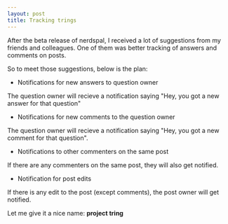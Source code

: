 ```yaml
---
layout: post
title: Tracking trings
---
```


After the beta release of nerdspal, I received a lot of suggestions from my friends and colleagues. One of them was better tracking of answers and comments on posts.

So to meet those suggestions, below is the plan:

 - Notifications for new answers to question owner
 
 The question owner will recieve a notification saying "Hey, you got a new answer for that question"
 
 - Notifications for new comments to the question owner

 The question owner will recieve a notification saying "Hey, you got a new comment for that question".

 - Notifications to other commenters on the same post

 If there are any commenters on the same post, they will also get notified.
 
 - Notification for post edits

 If there is any edit to the post (except comments), the post owner will get notified.
 
 Let me give it a nice name: **project tring**
